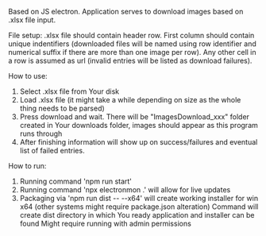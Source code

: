 Based on JS electron. Application serves to download images based on .xlsx file input.

File setup:
.xlsx file should contain header row. 
First column should contain unique indentifiers (downloaded files will be named using row identifier and numerical suffix if there are more than one image per row).
Any other cell in a row is assumed as url (invalid entries will be listed as download failures).

How to use:
1. Select .xlsx file from Your disk
2. Load .xlsx file (it might take a while depending on size as the whole thing needs to be parsed)
3. Press download and wait. There will be "ImagesDownload_xxx" folder created in Your downloads folder, images should appear as this program runs through
4. After finishing information will show up on success/failures and eventual list of failed entries.

How to run:
1. Running command 'npm run start'
2. Running command 'npx electronmon .' will allow for live updates
3. Packaging via 'npm run dist -- --x64' will create working installer for win x64 (other systems might require package.json alteration)
   Command will create dist directory in which You ready application and installer can be found
   Might require running with admin permissions

